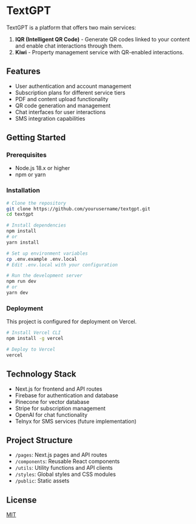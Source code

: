 # TextGPT

TextGPT is a platform that offers two main services:

1. **IQR (Intelligent QR Code)** - Generate QR codes linked to your content and enable chat interactions through them.
2. **Kiwi** - Property management service with QR-enabled interactions.

## Features

- User authentication and account management
- Subscription plans for different service tiers
- PDF and content upload functionality
- QR code generation and management
- Chat interfaces for user interactions
- SMS integration capabilities

## Getting Started

### Prerequisites

- Node.js 18.x or higher
- npm or yarn

### Installation

```bash
# Clone the repository
git clone https://github.com/yourusername/textgpt.git
cd textgpt

# Install dependencies
npm install
# or
yarn install

# Set up environment variables
cp .env.example .env.local
# Edit .env.local with your configuration

# Run the development server
npm run dev
# or
yarn dev
```

### Deployment

This project is configured for deployment on Vercel.

```bash
# Install Vercel CLI
npm install -g vercel

# Deploy to Vercel
vercel
```

## Technology Stack

- Next.js for frontend and API routes
- Firebase for authentication and database
- Pinecone for vector database
- Stripe for subscription management
- OpenAI for chat functionality
- Telnyx for SMS services (future implementation)

## Project Structure

- `/pages`: Next.js pages and API routes
- `/components`: Reusable React components
- `/utils`: Utility functions and API clients
- `/styles`: Global styles and CSS modules
- `/public`: Static assets

## License

[MIT](LICENSE)
